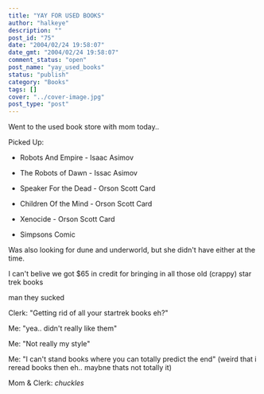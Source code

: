 ```yaml
---
title: "YAY FOR USED BOOKS"
author: "halkeye"
description: ""
post_id: "75"
date: "2004/02/24 19:58:07"
date_gmt: "2004/02/24 19:58:07"
comment_status: "open"
post_name: "yay_used_books"
status: "publish"
category: "Books"
tags: []
cover: "../cover-image.jpg"
post_type: "post"
---
```


Went to the used book store with mom today..

Picked Up:

* Robots And Empire - Isaac Asimov  

* The Robots of Dawn - Issac Asimov  

* Speaker For the Dead - Orson Scott Card  

* Children Of the Mind - Orson Scott Card  

* Xenocide - Orson Scott Card  

* Simpsons Comic  

Was also looking for dune and underworld, but she didn't have either at the time.

I can't belive we got $65 in credit for bringing in all those old (crappy) star trek books  

man they sucked

Clerk: "Getting rid of all your startrek books eh?"  

Me: "yea.. didn't really like them"  

Me: "Not really my style"  

Me: "I can't stand books where you can totally predict the end" (weird that i reread books then eh.. maybne thats not totally it)  

Mom & Clerk: *chuckles*